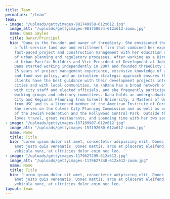 ```yaml
---
title: Team
permalink: "/team"
team:
- image: "/uploads/gettyimages-981749958-612x612.jpg"
  image_alt: "/uploads/gettyimages-981750034-612x612-zoom.jpg"
  name: Dana Sayles
  title: Owner/Principal
  bio: "Dana is the founder and owner of three6ixty. She envisioned the company as
    a full-service land use and entitlement firm that combined her experience with
    fast-paced project and construction management with her education and knowledge
    of urban planning and regulatory processes. After working as a Director of Development
    at Urban Pacific Builders and Vice President of Development at John Laing Homes,
    Dana started working independently in 2007 and founded three6ixty in 2012.  Dana’s
    25 years of project management experience, extensive knowledge of zoning code
    and land use policy, and an intuitive strategic approach ensures that three6ixty
    clients have the best guidance with their development projects internally, with
    cities and with local communities. \n \nDana has a broad network of relationships
    with city staff and elected officials, and she frequently participates with policy
    working groups and advisory committees. Dana holds an undergraduate degree in
    City and Regional Planning from Cornell University, a Masters of Urban Planning
    from USC and is a licensed member of the American Institute of Certified Planners.
    She serves on the Culver City Planning Commission and as well as on the boards
    of the Jewish Federation and the Hollywood Central Park. Outside the office, Dana
    loves travel, great restaurants, and spending time with her two sons."
- image: "/uploads/gettyimages-157189907-612x612.jpg"
  image_alt: "/uploads/gettyimages-157192080-612x612-zoom.jpg"
  name: Name
  title: Title
  bio: 'Lorem ipsum dolor sit amet, consectetur adipiscing elit. Donec finibus sit
    amet justo quis venenatis. Donec mattis, arcu et placerat eleifend, orci erat
    vehicula nunc, at ultricies dolor enim nec leo. '
- image: "/uploads/gettyimages-1179627299-612x612.jpg"
  image_alt: "/uploads/gettyimages-1179627340-612x612-zoom.jpg"
  name: Name
  title: Title
  bio: 'Lorem ipsum dolor sit amet, consectetur adipiscing elit. Donec finibus sit
    amet justo quis venenatis. Donec mattis, arcu et placerat eleifend, orci erat
    vehicula nunc, at ultricies dolor enim nec leo. '
layout: team
---
```


